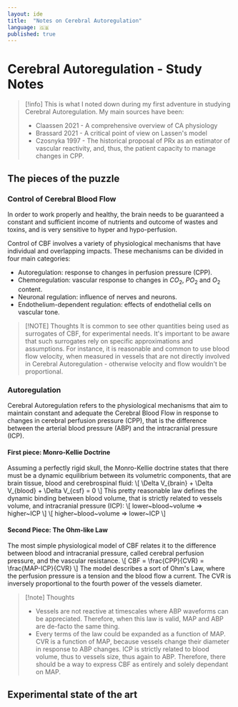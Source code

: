 ```yaml
---
layout: ide
title:  "Notes on Cerebral Autoregulation"
language: 🇬🇧
published: true
---
```


# Cerebral Autoregulation - Study Notes

> [!info]
> This is what I noted down during my first adventure in studying Cerebral Autoregulation.
> My main sources have been:
> - Claassen 2021 - A comprehensive overview of CA physiology
> - Brassard 2021 - A critical point of view on Lassen's model
> - Czosnyka 1997 - The historical proposal of PRx as an estimator of vascular reactivity, and, thus, the patient capacity to manage changes in CPP.

## The pieces of the puzzle

### Control of Cerebral Blood Flow

In order to work properly and healthy, the brain needs to be guaranteed a constant and sufficient income of nutrients and outcome of wastes and toxins, and is very sensitive to hyper and hypo-perfusion. 

Control of CBF involves a variety of physiological mechanisms that have individual and overlapping impacts. These mechanisms can be divided in four main categories:
- Autoregulation: response to changes in perfusion pressure (CPP).
- Chemoregulation: vascular response to changes in $CO_2$, $PO_2$ and $O_2$ content.
- Neuronal regulation: influence of nerves and neurons.
- Endothelium-dependent regulation: effects of endothelial cells on vascular tone.

> [!NOTE] Thoughts
> It is common to see other quantities being used as surrogates of CBF, for experimental needs. It's important to be aware that such surrogates rely on specific approximations and assumptions. For instance, it is reasonable and common to use blood flow velocity, when measured in vessels that are not directly involved in Cerebral Autoregulation - otherwise velocity and flow wouldn't be proportional.
### Autoregulation

Cerebral Autoregulation refers to the physiological mechanisms that aim to maintain constant and adequate the Cerebral Blood Flow in response to changes in cerebral perfusion pressure (CPP), that is the difference between the arterial blood pressure (ABP) and the intracranial pressure (ICP). 
#### First piece: Monro-Kellie Doctrine

Assuming a perfectly rigid skull, the Monro-Kellie doctrine states that there must be a dynamic equilibrium between its volumetric components, that are brain tissue, blood and cerebrospinal fluid:
\\[ \Delta V_{brain} + \Delta V_{blood} + \Delta V_{csf} = 0 \\]
This pretty reasonable law defines the dynamic binding between blood volume, that is strictly related to vessels volume, and intracranial pressure (ICP):
\\[
lower~blood~volume => higher~ICP
\\]
\\[
higher~blood~volume => lower~ICP
\\]
#### Second Piece: The Ohm-like Law

The most simple physiological model of CBF relates it to the difference between blood and intracranial pressure, called cerebral perfusion pressure, and the vascular resistance.
\\[
CBF = \frac{CPP}{CVR} = \frac{MAP-ICP}{CVR}
\\]
The model describes a sort of Ohm's Law, where the perfusion pressure is a tension and the blood flow a current. The CVR is inversely proportional to the fourth power of the vessels diameter. 

> [!note] Thoughts
> - Vessels are not reactive at timescales where ABP waveforms can be appreciated. Therefore, when this law is valid, MAP and ABP are de-facto the same thing.
> - Every terms of the law could be expanded as a function of MAP. CVR is a function of MAP, because vessels change their diameter in response to ABP changes. ICP is strictly related to blood volume, thus to vessels size, thus again to ABP. Therefore, there should be a way to express CBF as entirely and solely dependant on MAP.

## Experimental state of the art




